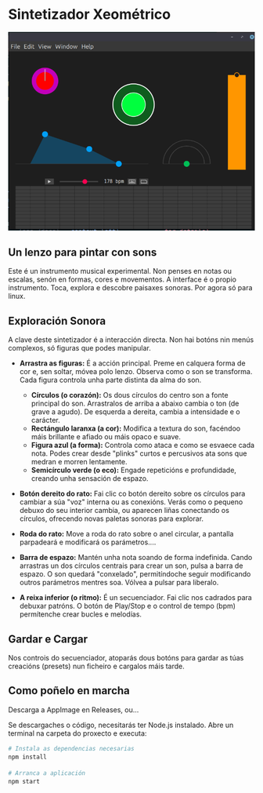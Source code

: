 # Sintetizador Xeométrico

![Captura do Sintetizador Xeométrico](image.png)

## Un lenzo para pintar con sons

Este é un instrumento musical experimental. Non penses en notas ou escalas, senón en formas, cores e movementos. A interface é o propio instrumento. Toca, explora e descobre paisaxes sonoras.
Por agora só para linux.

## Exploración Sonora

A clave deste sintetizador é a interacción directa. Non hai botóns nin menús complexos, só figuras que podes manipular.

*   **Arrastra as figuras:** É a acción principal. Preme en calquera forma de cor e, sen soltar, móvea polo lenzo. Observa como o son se transforma. Cada figura controla unha parte distinta da alma do son.
    *   **Círculos (o corazón):** Os dous círculos do centro son a fonte principal do son. Arrastralos de arriba a abaixo cambia o ton (de grave a agudo). De esquerda a dereita, cambia a intensidade e o carácter.
    *   **Rectángulo laranxa (a cor):** Modifica a textura do son, facéndoo máis brillante e afiado ou máis opaco e suave.
    *   **Figura azul (a forma):** Controla como ataca e como se esvaece cada nota. Podes crear desde "plinks" curtos e percusivos ata sons que medran e morren lentamente.
    *   **Semicírculo verde (o eco):** Engade repeticións e profundidade, creando unha sensación de espazo.

*   **Botón dereito do rato:** Fai clic co botón dereito sobre os círculos para cambiar a súa "voz" interna ou as conexións. Verás como o pequeno debuxo do seu interior cambia, ou aparecen liñas conectando os círculos, ofrecendo novas paletas sonoras para explorar.

*   **Roda do rato:** Move a roda do rato sobre o anel circular, a pantalla parpadeará e modificará os parámetros....

*   **Barra de espazo:** Mantén unha nota soando de forma indefinida. Cando arrastras un dos círculos centrais para crear un son, pulsa a barra de espazo. O son quedará "conxelado", permitíndoche seguir modificando outros parámetros mentres soa. Vólvea a pulsar para liberalo.

*   **A reixa inferior (o ritmo):** É un secuenciador. Fai clic nos cadrados para debuxar patróns. O botón de Play/Stop e o control de tempo (bpm) permítenche crear bucles e melodías.

## Gardar e Cargar

Nos controis do secuenciador, atoparás dous botóns para gardar as túas creacións (presets) nun ficheiro e cargalos máis tarde.

## Como poñelo en marcha

Descarga a AppImage en Releases, ou...

Se descargaches o código, necesitarás ter Node.js instalado. Abre un terminal na carpeta do proxecto e executa:

```bash
# Instala as dependencias necesarias
npm install

# Arranca a aplicación
npm start
```
